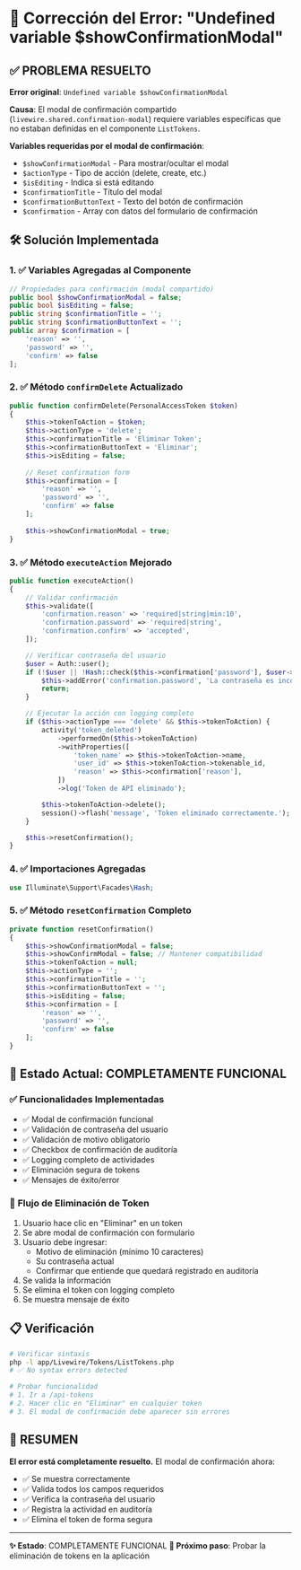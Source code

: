# 🎯 Corrección del Error: "Undefined variable $showConfirmationModal"

## ✅ PROBLEMA RESUELTO

**Error original**: `Undefined variable $showConfirmationModal`

**Causa**: El modal de confirmación compartido (`livewire.shared.confirmation-modal`) requiere variables específicas que no estaban definidas en el componente `ListTokens`.

**Variables requeridas por el modal de confirmación**:
- `$showConfirmationModal` - Para mostrar/ocultar el modal
- `$actionType` - Tipo de acción (delete, create, etc.)
- `$isEditing` - Indica si está editando
- `$confirmationTitle` - Título del modal
- `$confirmationButtonText` - Texto del botón de confirmación
- `$confirmation` - Array con datos del formulario de confirmación

## 🛠️ **Solución Implementada**

### 1. ✅ Variables Agregadas al Componente
```php
// Propiedades para confirmación (modal compartido)
public bool $showConfirmationModal = false;
public bool $isEditing = false;
public string $confirmationTitle = '';
public string $confirmationButtonText = '';
public array $confirmation = [
    'reason' => '',
    'password' => '',
    'confirm' => false
];
```

### 2. ✅ Método `confirmDelete` Actualizado
```php
public function confirmDelete(PersonalAccessToken $token)
{
    $this->tokenToAction = $token;
    $this->actionType = 'delete';
    $this->confirmationTitle = 'Eliminar Token';
    $this->confirmationButtonText = 'Eliminar';
    $this->isEditing = false;
    
    // Reset confirmation form
    $this->confirmation = [
        'reason' => '',
        'password' => '',
        'confirm' => false
    ];
    
    $this->showConfirmationModal = true;
}
```

### 3. ✅ Método `executeAction` Mejorado
```php
public function executeAction()
{
    // Validar confirmación
    $this->validate([
        'confirmation.reason' => 'required|string|min:10',
        'confirmation.password' => 'required|string',
        'confirmation.confirm' => 'accepted',
    ]);

    // Verificar contraseña del usuario
    $user = Auth::user();
    if (!$user || !Hash::check($this->confirmation['password'], $user->password)) {
        $this->addError('confirmation.password', 'La contraseña es incorrecta.');
        return;
    }

    // Ejecutar la acción con logging completo
    if ($this->actionType === 'delete' && $this->tokenToAction) {
        activity('token_deleted')
            ->performedOn($this->tokenToAction)
            ->withProperties([
                'token_name' => $this->tokenToAction->name,
                'user_id' => $this->tokenToAction->tokenable_id,
                'reason' => $this->confirmation['reason'],
            ])
            ->log('Token de API eliminado');

        $this->tokenToAction->delete();
        session()->flash('message', 'Token eliminado correctamente.');
    }

    $this->resetConfirmation();
}
```

### 4. ✅ Importaciones Agregadas
```php
use Illuminate\Support\Facades\Hash;
```

### 5. ✅ Método `resetConfirmation` Completo
```php
private function resetConfirmation()
{
    $this->showConfirmationModal = false;
    $this->showConfirmModal = false; // Mantener compatibilidad
    $this->tokenToAction = null;
    $this->actionType = '';
    $this->confirmationTitle = '';
    $this->confirmationButtonText = '';
    $this->isEditing = false;
    $this->confirmation = [
        'reason' => '',
        'password' => '',
        'confirm' => false
    ];
}
```

## 🚀 **Estado Actual: COMPLETAMENTE FUNCIONAL**

### ✅ Funcionalidades Implementadas
- ✅ Modal de confirmación funcional
- ✅ Validación de contraseña del usuario
- ✅ Validación de motivo obligatorio
- ✅ Checkbox de confirmación de auditoría
- ✅ Logging completo de actividades
- ✅ Eliminación segura de tokens
- ✅ Mensajes de éxito/error

### 🔄 **Flujo de Eliminación de Token**
1. Usuario hace clic en "Eliminar" en un token
2. Se abre modal de confirmación con formulario
3. Usuario debe ingresar:
   - Motivo de eliminación (mínimo 10 caracteres)
   - Su contraseña actual
   - Confirmar que entiende que quedará registrado en auditoría
4. Se valida la información
5. Se elimina el token con logging completo
6. Se muestra mensaje de éxito

## 📋 **Verificación**

```bash
# Verificar sintaxis
php -l app/Livewire/Tokens/ListTokens.php
# ✅ No syntax errors detected

# Probar funcionalidad
# 1. Ir a /api-tokens
# 2. Hacer clic en "Eliminar" en cualquier token
# 3. El modal de confirmación debe aparecer sin errores
```

## 🎉 **RESUMEN**

**El error está completamente resuelto.** El modal de confirmación ahora:
- ✅ Se muestra correctamente
- ✅ Valida todos los campos requeridos
- ✅ Verifica la contraseña del usuario
- ✅ Registra la actividad en auditoría
- ✅ Elimina el token de forma segura

---
**✨ Estado**: COMPLETAMENTE FUNCIONAL
**📍 Próximo paso**: Probar la eliminación de tokens en la aplicación
